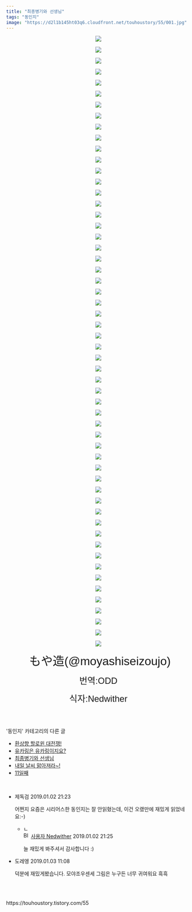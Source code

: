 ```yaml
---
title: "최종병기와 선생님"
tags: "동인지"
image: "https://d2l1b145ht03q6.cloudfront.net/touhoustory/55/001.jpg"
---
```

<div class="article">
<div class="tt_article_useless_p_margin"><p style="text-align: center; clear: none; float: none;"><img src="{{ site.imgserver1 }}/touhoustory/55/001.jpg"/></p><p style="text-align: center; clear: none; float: none;"><img src="{{ site.imgserver1 }}/touhoustory/55/002.jpg"/></p><p style="text-align: center; clear: none; float: none;"><img src="{{ site.imgserver1 }}/touhoustory/55/003.jpg"/></p><p style="text-align: center; clear: none; float: none;"><img src="{{ site.imgserver1 }}/touhoustory/55/004.jpg"/></p><p style="text-align: center; clear: none; float: none;"><img src="{{ site.imgserver1 }}/touhoustory/55/005.jpg"/></p><p style="text-align: center; clear: none; float: none;"><img src="{{ site.imgserver1 }}/touhoustory/55/006.jpg"/></p><p style="text-align: center; clear: none; float: none;"><img src="{{ site.imgserver1 }}/touhoustory/55/007.jpg"/></p><p style="text-align: center; clear: none; float: none;"><img src="{{ site.imgserver1 }}/touhoustory/55/008.jpg"/></p><p style="text-align: center; clear: none; float: none;"><img src="{{ site.imgserver1 }}/touhoustory/55/009.jpg"/></p><p style="text-align: center; clear: none; float: none;"><img src="{{ site.imgserver1 }}/touhoustory/55/010.jpg"/></p><p style="text-align: center; clear: none; float: none;"><img src="{{ site.imgserver1 }}/touhoustory/55/011.jpg"/></p><p style="text-align: center; clear: none; float: none;"><img src="{{ site.imgserver1 }}/touhoustory/55/012.jpg"/></p><p style="text-align: center; clear: none; float: none;"><img src="{{ site.imgserver1 }}/touhoustory/55/013.jpg"/></p><p style="text-align: center; clear: none; float: none;"><img src="{{ site.imgserver1 }}/touhoustory/55/014.jpg"/></p><p style="text-align: center; clear: none; float: none;"><img src="{{ site.imgserver1 }}/touhoustory/55/015.jpg"/></p><p style="text-align: center; clear: none; float: none;"><img src="{{ site.imgserver1 }}/touhoustory/55/016.jpg"/></p><p style="text-align: center; clear: none; float: none;"><img src="{{ site.imgserver1 }}/touhoustory/55/017.jpg"/></p><p style="text-align: center; clear: none; float: none;"><img src="{{ site.imgserver1 }}/touhoustory/55/018.jpg"/></p><p style="text-align: center; clear: none; float: none;"><img src="{{ site.imgserver1 }}/touhoustory/55/019.jpg"/></p><p style="text-align: center; clear: none; float: none;"><img src="{{ site.imgserver1 }}/touhoustory/55/020.jpg"/></p><p style="text-align: center; clear: none; float: none;"><img src="{{ site.imgserver1 }}/touhoustory/55/021.jpg"/></p><p style="text-align: center; clear: none; float: none;"><img src="{{ site.imgserver1 }}/touhoustory/55/022.jpg"/></p><p style="text-align: center; clear: none; float: none;"><img src="{{ site.imgserver1 }}/touhoustory/55/023.jpg"/></p><p style="text-align: center; clear: none; float: none;"><img src="{{ site.imgserver1 }}/touhoustory/55/024.jpg"/></p><p style="text-align: center; clear: none; float: none;"><img src="{{ site.imgserver1 }}/touhoustory/55/025.jpg"/></p><p style="text-align: center; clear: none; float: none;"><img src="{{ site.imgserver1 }}/touhoustory/55/026.jpg"/></p><p style="text-align: center; clear: none; float: none;"><img src="{{ site.imgserver1 }}/touhoustory/55/027.jpg"/></p><p style="text-align: center; clear: none; float: none;"><img src="{{ site.imgserver1 }}/touhoustory/55/028.jpg"/></p><p style="text-align: center; clear: none; float: none;"><img src="{{ site.imgserver1 }}/touhoustory/55/029.jpg"/></p><p style="text-align: center; clear: none; float: none;"><img src="{{ site.imgserver1 }}/touhoustory/55/030.jpg"/></p><p style="text-align: center; clear: none; float: none;"><img src="{{ site.imgserver1 }}/touhoustory/55/031.jpg"/></p><p style="text-align: center; clear: none; float: none;"><img src="{{ site.imgserver1 }}/touhoustory/55/032.jpg"/></p><p style="text-align: center; clear: none; float: none;"><img src="{{ site.imgserver1 }}/touhoustory/55/033.jpg"/></p><p style="text-align: center; clear: none; float: none;"><img src="{{ site.imgserver1 }}/touhoustory/55/034.jpg"/></p><p style="text-align: center; clear: none; float: none;"><img src="{{ site.imgserver1 }}/touhoustory/55/035.jpg"/></p><p style="text-align: center; clear: none; float: none;"><img src="{{ site.imgserver1 }}/touhoustory/55/036.jpg"/></p><p style="text-align: center; clear: none; float: none;"><img src="{{ site.imgserver1 }}/touhoustory/55/037.jpg"/></p><p style="text-align: center; clear: none; float: none;"><img src="{{ site.imgserver1 }}/touhoustory/55/038.jpg"/></p><p style="text-align: center; clear: none; float: none;"><img src="{{ site.imgserver1 }}/touhoustory/55/039.jpg"/></p><p style="text-align: center; clear: none; float: none;"><img src="{{ site.imgserver1 }}/touhoustory/55/040.jpg"/></p><p style="text-align: center; clear: none; float: none;"><img src="{{ site.imgserver1 }}/touhoustory/55/041.jpg"/></p><p style="text-align: center; clear: none; float: none;"><img src="{{ site.imgserver1 }}/touhoustory/55/042.jpg"/></p><p style="text-align: center; clear: none; float: none;"><img src="{{ site.imgserver1 }}/touhoustory/55/043.jpg"/></p><p style="text-align: center; clear: none; float: none;"><img src="{{ site.imgserver1 }}/touhoustory/55/044.jpg"/></p><p style="text-align: center; clear: none; float: none;"><img src="{{ site.imgserver1 }}/touhoustory/55/045.jpg"/></p><p style="text-align: center; clear: none; float: none;"><img src="{{ site.imgserver1 }}/touhoustory/55/046.jpg"/></p><p style="text-align: center; clear: none; float: none;"><img src="{{ site.imgserver1 }}/touhoustory/55/047.jpg"/></p><p style="text-align: center; clear: none; float: none;"><img src="{{ site.imgserver1 }}/touhoustory/55/048.jpg"/></p><p style="text-align: center; clear: none; float: none;"><img src="{{ site.imgserver1 }}/touhoustory/55/049.jpg"/></p><p style="text-align: center; clear: none; float: none;"><img src="{{ site.imgserver1 }}/touhoustory/55/050.jpg"/></p><p style="text-align: center; clear: none; float: none;"><img src="{{ site.imgserver1 }}/touhoustory/55/051.jpg"/></p><p style="text-align: center; clear: none; float: none;"><img src="{{ site.imgserver1 }}/touhoustory/55/052.jpg"/></p><p style="text-align: center; clear: none; float: none;"><img src="{{ site.imgserver1 }}/touhoustory/55/053.jpg"/></p><p style="text-align: center; clear: none; float: none;"><img src="{{ site.imgserver1 }}/touhoustory/55/054.jpg"/></p><p style="text-align: center; clear: none; float: none;"><img src="{{ site.imgserver1 }}/touhoustory/55/055.jpg"/></p><p style="text-align: center; clear: none; float: none;"><img src="{{ site.imgserver1 }}/touhoustory/55/056.jpg"/></p><p style="text-align: center;"><span style='font-size: 24pt; font-family: "맑은 고딕", sans-serif;'> もや</span><span style='font-size: 24pt; font-family: "맑은 고딕", sans-serif;'></span><span style='font-size: 24pt; font-family: "맑은 고딕", sans-serif;'></span><span style='font-size: 24pt; font-family: "맑은 고딕", sans-serif;'></span><span style='font-size: 24pt; font-family: "맑은 고딕", sans-serif;'></span><span style='font-size: 24pt; font-family: "맑은 고딕", sans-serif;'></span><span style='font-size: 24pt; font-family: "맑은 고딕", sans-serif;'></span><span style='font-size: 24pt; font-family: "맑은 고딕", sans-serif;'></span><span style='font-size: 24pt; font-family: "맑은 고딕", sans-serif;'></span><span style='font-size: 24pt; font-family: "맑은 고딕", sans-serif;'></span><span style='font-size: 24pt; font-family: "맑은 고딕", sans-serif;'></span><span style='font-size: 24pt; font-family: "맑은 고딕", sans-serif;'></span><span style='font-size: 24pt; font-family: "맑은 고딕", sans-serif;'></span><span style='font-size: 24pt; font-family: "맑은 고딕", sans-serif;'></span><span style='font-size: 24pt; font-family: "맑은 고딕", sans-serif;'></span><span style='font-size: 24pt; font-family: "맑은 고딕", sans-serif;'></span><span style='font-size: 24pt; font-family: "맑은 고딕", sans-serif;'></span><span style='font-size: 24pt; font-family: "맑은 고딕", sans-serif;'></span><span style='font-size: 24pt; font-family: "맑은 고딕", sans-serif;'></span><span style='font-size: 24pt; font-family: "맑은 고딕", sans-serif;'></span><span style='font-size: 24pt; font-family: "맑은 고딕", sans-serif;'></span><span style='font-size: 24pt; font-family: "맑은 고딕", sans-serif;'></span><span style='font-size: 24pt; font-family: "맑은 고딕", sans-serif;'></span><span style='font-size: 24pt; font-family: "맑은 고딕", sans-serif;'></span><span style='font-size: 24pt; font-family: "맑은 고딕", sans-serif;'></span><span style='font-size: 24pt; font-family: "맑은 고딕", sans-serif;'></span><span style='font-size: 24pt; font-family: "맑은 고딕", sans-serif;'></span><span style='font-size: 24pt; font-family: "맑은 고딕", sans-serif;'></span><span style='font-size: 24pt; font-family: "맑은 고딕", sans-serif;'></span><span style='font-size: 24pt; font-family: "맑은 고딕", sans-serif;'></span><span style='font-size: 24pt; font-family: "맑은 고딕", sans-serif;'></span><span style='font-size: 24pt; font-family: "맑은 고딕", sans-serif;'></span><span style='font-size: 24pt; font-family: "맑은 고딕", sans-serif;'></span><span style='font-size: 24pt; font-family: "맑은 고딕", sans-serif;'></span><span style='font-size: 24pt; font-family: "맑은 고딕", sans-serif;'></span><span style='font-size: 24pt; font-family: "맑은 고딕", sans-serif;'></span><span style='font-size: 24pt; font-family: "맑은 고딕", sans-serif;'></span><span style='font-size: 24pt; font-family: "맑은 고딕", sans-serif;'></span><span style='font-size: 24pt; font-family: "맑은 고딕", sans-serif;'></span><span style='font-size: 24pt; font-family: "맑은 고딕", sans-serif;'></span><span style='font-size: 24pt; font-family: "맑은 고딕", sans-serif;'></span><span style='font-size: 24pt; font-family: "맑은 고딕", sans-serif;'></span><span style='font-size: 24pt; font-family: "맑은 고딕", sans-serif;'></span><span style='font-size: 24pt; font-family: "맑은 고딕", sans-serif;'></span><span style='font-size: 24pt; font-family: "맑은 고딕", sans-serif;'></span><span style='font-size: 24pt; font-family: "맑은 고딕", sans-serif;'></span><span style='font-size: 24pt; font-family: "맑은 고딕", sans-serif;'></span><span style='font-size: 24pt; font-family: "맑은 고딕", sans-serif;'></span><span style='font-size: 24pt; font-family: "맑은 고딕", sans-serif;'></span><span style='font-size: 24pt; font-family: "맑은 고딕", sans-serif;'></span><span style='font-size: 24pt; font-family: "맑은 고딕", sans-serif;'></span><span style='font-size: 24pt; font-family: "맑은 고딕", sans-serif;'></span><span style='font-size: 24pt; font-family: "맑은 고딕", sans-serif;'></span><span style='font-size: 24pt; font-family: "맑은 고딕", sans-serif;'></span><span style='font-size: 24pt; font-family: "맑은 고딕", sans-serif;'></span><span style='font-size: 24pt; font-family: "맑은 고딕", sans-serif;'></span><span style='font-size: 24pt; font-family: "맑은 고딕", sans-serif;'></span><span style="font-size: 32px;"><span style='font-size: 24pt; font-family: "맑은 고딕", sans-serif;'>造</span><span style='font-size: 24pt; font-family: "맑은 고딕", sans-serif;'>(@moyashiseizoujo)</span></span><span style='font-size: 24pt; font-family: "맑은 고딕", sans-serif;'></span></p><p style="text-align: center;"><span style='font-size: 18pt; font-family: "맑은 고딕", sans-serif;'>번역:ODD</span></p><p style="text-align: center;"><span style='font-size: 18pt; font-family: "맑은 고딕", sans-serif;'>식자:Nedwither</span></p> </div></div><br/>
<div class="tagTrail">
</div><br/>
<div class="another">
<p>'동인지' 카테고리의 다른 글</p>
<ul>
<li><a href="/touhoustory_58">환상향 할로윈 대전쟁!</a></li>
<li><a href="/touhoustory_57">유카링은 유카링이지요?</a></li>
<li><a href="/touhoustory_55">최종병기와 선생님</a></li>
<li><a href="/touhoustory_51">내일 날씨 맑아져라~!</a></li>
<li><a href="/touhoustory_50">11일째</a></li>
</ul>
</div><br/>
<div class="cb_lstcomment">
<ul>
<li class="cb_thumb_off" id="comment14860110">
<div class="cb_comment_area">
<div class="cb_info_area">
<div class="cb_section">
<span class="cb_nick_name">제독검</span>
<span class="cb_date">2019.01.02 21:23 </span>
</div>
</div>
<div class="cb_dsc_comment">
<p class="cb_dsc">
										어쩐지 요즘은 시리어스한 동인지는 잘 안읽혔는데, 이건 오랬만에 재밌게 읽었네요:-)
									</p>
</div>
<ul>
<li class="cb_thumb_off" id="comment14860118">
<span class="cb_bu_subnode">ㄴ</span>
<div class="cb_comment_area">
<div class="cb_info_area">
<div class="cb_section">
<span class="cb_nick_name"><img alt="BlogIcon" height="16" onerror="this.parentNode.removeChild(this)" src="https://touhoustory.tistory.com/index.gif" width="16"/> <a href="https://touhoustory.tistory.com" onclick="return openLinkInNewWindow(this)">사용자 Nedwither</a></span>
<span class="cb_date">2019.01.02 21:25 </span>
</div>
</div>
<div class="cb_dsc_comment">
<p class="cb_dsc">
															늘 재밌게 봐주셔서 감사합니다 :)
														</p>
</div>
</div>
</li>
</ul>
</div></li>
<li class="cb_thumb_off" id="comment14862186">
<div class="cb_comment_area">
<div class="cb_info_area">
<div class="cb_section">
<span class="cb_nick_name">도레엥</span>
<span class="cb_date">2019.01.03 11:08 </span>
</div>
</div>
<div class="cb_dsc_comment">
<p class="cb_dsc">
										덕분에 재밌게봤습니다. 모야조우센세 그림은 누구든 너무 귀여워요 흑흑
									</p>
</div>
</div></li>
</ul>
</div><br/>
<br/>
<p id="refer">https://touhoustory.tistory.com/55</p>
<br/>
